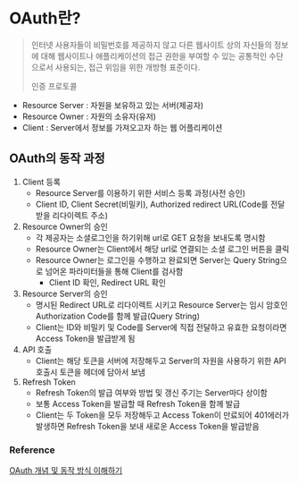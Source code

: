 # OAuth란?

> 인터넷 사용자들이 비밀번호를 제공하지 않고 다른 웹사이트 상의 자신들의 정보에 대해 웹사이트나 애플리케이션의 접근 권한을 부여할 수 있는 공통적인 수단으로서 사용되는, 접근 위임을 위한 개방형 표준이다.
>
> 인증 프로토콜

- Resource Server : 자원을 보유하고 있는 서버(제공자)
- Resource Owner : 자원의 소유자(유저)
- Client : Server에서 정보를 가져오고자 하는 웹 어플리케이션

## OAuth의 동작 과정

1. Client 등록
   - Resource Server를 이용하기 위한 서비스 등록 과정(사전 승인)
   - Client ID, Client Secret(비밀키), Authorized redirect URL(Code를 전달받을 리다이렉트 주소)
2. Resource Owner의 승인
   - 각 제공자는 소셜로그인을 하기위해 url로 GET 요청을 보내도록 명시함
   - Resource Owner는 Client에서 해당 url로 연결되는 소셜 로그인 버튼을 클릭
   - Resource Owner는 로그인을 수행하고 완료되면 Server는 Query String으로 넘어온 파라미터들을 통해 Client를 검사함
     - Client ID 확인, Redirect URL 확인
3. Resource Server의 승인
   - 명시된 Redirect URL로 리다이렉트 시키고 Resource Server는 임시 암호인 Authorization Code를 함께 발급(Query String)
   - Client는 ID와 비밀키 및 Code를 Server에 직접 전달하고 유효한 요청이라면 Access Token을 발급받게 됨
4. API 호출
   - Client는 해당 토큰을 서버에 저장해두고 Server의 자원을 사용하기 위한 API호출시 토큰을 헤더에 담아서 보냄
5. Refresh Token
   - Refresh Token의 발급 여부와 방법 및 갱신 주기는 Server마다 상이함
   - 보통 Access Token을 발급할 때 Refresh Token을 함께 발급
   - Client는 두 Token을 모두 저장해두고 Access Token이 만료되어 401에러가 발생하면 Refresh Token을 보내 새로운 Access Token을 발급받음

### Reference

[OAuth 개념 및 동작 방식 이해하기](https://tecoble.techcourse.co.kr/post/2021-07-10-understanding-oauth/)
